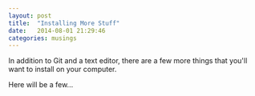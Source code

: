 ```yaml
---
layout: post
title:  "Installing More Stuff"
date:   2014-08-01 21:29:46
categories: musings
---
```


In addition to Git and a text editor, there are a few more things that you'll want to install on your computer.

Here will be a few...
